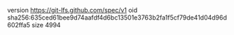 version https://git-lfs.github.com/spec/v1
oid sha256:635ced61bee9d74aafdf4d6bc13501e3763b2fa1f5cf79de41d04d96d602ffa5
size 4994
